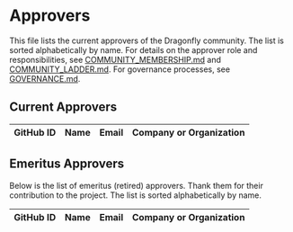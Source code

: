 # Approvers

This file lists the current approvers of the Dragonfly community. The list is sorted alphabetically by name. For details on the approver role and responsibilities, see [COMMUNITY_MEMBERSHIP.md](../COMMUNITY_MEMBERSHIP.md#approver) and [COMMUNITY_LADDER.md](../COMMUNITY_LADDER.md#approver). For governance processes, see [GOVERNANCE.md](../GOVERNANCE.md).

<!-- markdownlint-disable -->

## Current Approvers

| GitHub ID | Name  | Email | Company or Organization |
| :-------: | :---: | :---: | :---------------------: |

## Emeritus Approvers

Below is the list of emeritus (retired) approvers. Thank them for their contribution to the project. The list is sorted alphabetically by name.

| GitHub ID | Name  | Email | Company or Organization |
| :-------: | :---: | :---: | :---------------------: |
